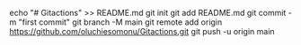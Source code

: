 echo "# Gitactions" >> README.md
git init
git add README.md
git commit -m "first commit"
git branch -M main
git remote add origin https://github.com/oluchiesomonu/Gitactions.git
git push -u origin main
